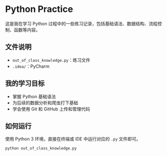 # Python Practice

这是我在学习 Python 过程中的一些练习记录，包括基础语法、数据结构、流程控制、函数等内容。

## 文件说明

- `out_of_class_knowledge.py`：练习文件
- `.idea/`：PyCharm 

## 我的学习目标

- 掌握 Python 基础语法
- 为后续的数据分析和爬虫打下基础
- 学会使用 Git 和 GitHub 上传和管理代码

## 如何运行

使用 Python 3 环境，直接在终端或 IDE 中运行对应的 `.py` 文件即可。

```bash
python out_of_class_knowledge.py
